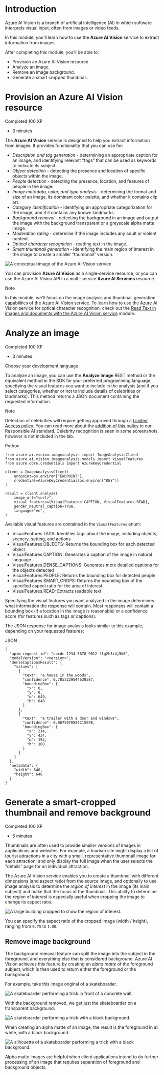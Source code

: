 # Introduction

Azure AI Vision is a branch of artificial intelligence (AI) in which software interprets visual input, often from images or video feeds.

In this module, you'll learn how to use the **Azure AI Vision** service to extract information from images.

After completing this module, you’ll be able to:

- Provision an Azure AI Vision resource.
- Analyze an image.
- Remove an image background.
- Generate a smart cropped thumbnail.
# Provision an Azure AI Vision resource

Completed 100 XP

- 3 minutes

The **Azure AI Vision** service is designed to help you extract information from images. It provides functionality that you can use for:

- _Description and tag generation_ - determining an appropriate caption for an image, and identifying relevant "tags" that can be used as keywords to indicate its subject.
- _Object detection_ - detecting the presence and location of specific objects within the image.
- _People detection_ - detecting the presence, location, and features of people in the image.
- _Image metadata, color, and type analysis_ - determining the format and size of an image, its dominant color palette, and whether it contains clip art.
- _Category identification_ - identifying an appropriate categorization for the image, and if it contains any known landmarks.
- _Background removal_ - detecting the background in an image and output the image with the background transparent or a greyscale alpha matte image.
- _Moderation rating_ - determine if the image includes any adult or violent content.
- _Optical character recognition_ - reading text in the image.
- _Smart thumbnail generation_ - identifying the main region of interest in the image to create a smaller "thumbnail" version.

![A conceptual image of the Azure AI Vision service](https://learn.microsoft.com/en-gb/training/wwl-data-ai/analyze-images/media/computer-vision.png)

You can provision **Azure AI Vision** as a single-service resource, or you can use the Azure AI Vision API in a multi-service **Azure AI Services** resource.

Note

In this module, we'll focus on the image analysis and thumbnail generation capabilities of the Azure AI Vision service. To learn how to use the Azure AI Vision service for optical character recognition, check out the [Read Text in images and documents with the Azure AI Vision service](https://learn.microsoft.com/en-us/training/modules/read-text-images-documents-with-computer-vision-service/) module.

# Analyze an image

Completed 100 XP

- 3 minutes

Choose your development language

To analyze an image, you can use the **Analyze Image** REST method or the equivalent method in the SDK for your preferred programming language, specifying the visual features you want to include in the analysis (and if you select categories, whether or not to include details of celebrities or landmarks). This method returns a JSON document containing the requested information.

Note

Detection of celebrities will require getting approved through a [Limited Access policy](https://aka.ms/cog-services-limited-access). You can read more about the [addition of this policy](https://azure.microsoft.com/blog/responsible-ai-investments-and-safeguards-for-facial-recognition/) to our Responsible AI standard. Celebrity recognition is seen in some screenshots, however is not included in the lab.

Python

```
from azure.ai.vision.imageanalysis import ImageAnalysisClient
from azure.ai.vision.imageanalysis.models import VisualFeatures
from azure.core.credentials import AzureKeyCredential

client = ImageAnalysisClient(
    endpoint=os.environ["ENDPOINT"],
    credential=AzureKeyCredential(os.environ["KEY"])
)

result = client.analyze(
    image_url="<url>",
    visual_features=[VisualFeatures.CAPTION, VisualFeatures.READ],
    gender_neutral_caption=True,
    language="en",
)
```

Available visual features are contained in the `VisualFeatures` enum:

- VisualFeatures.TAGS: Identifies tags about the image, including objects, scenery, setting, and actions
- VisualFeatures.OBJECTS: Returns the bounding box for each detected object
- VisualFeatures.CAPTION: Generates a caption of the image in natural language
- VisualFeatures.DENSE_CAPTIONS: Generates more detailed captions for the objects detected
- VisualFeatures.PEOPLE: Returns the bounding box for detected people
- VisualFeatures.SMART_CROPS: Returns the bounding box of the specified aspect ratio for the area of interest
- VisualFeatures.READ: Extracts readable text

Specifying the visual features you want analyzed in the image determines what information the response will contain. Most responses will contain a bounding box (if a location in the image is reasonable) or a confidence score (for features such as tags or captions).

The JSON response for image analysis looks similar to this example, depending on your requested features:

JSON

```
{
  "apim-request-id": "abcde-1234-5678-9012-f1g2h3i4j5k6",
  "modelVersion": "<version>",
  "denseCaptionsResult": {
    "values": [
      {
        "text": "a house in the woods",
        "confidence": 0.7055229544639587,
        "boundingBox": {
          "x": 0,
          "y": 0,
          "w": 640,
          "h": 640
        }
      },
      {
        "text": "a trailer with a door and windows",
        "confidence": 0.6675070524215698,
        "boundingBox": {
          "x": 214,
          "y": 434,
          "w": 154,
          "h": 108
        }
      }
    ]
  },
  "metadata": {
    "width": 640,
    "height": 640
  }
}
```

# Generate a smart-cropped thumbnail and remove background

Completed 100 XP

- 5 minutes

Thumbnails are often used to provide smaller versions of images in applications and websites. For example, a tourism site might display a list of tourist attractions in a city with a small, representative thumbnail image for each attraction; and only display the full image when the user selects the "details" page for an individual attraction.

The Azure AI Vision service enables you to create a thumbnail with different dimensions (and aspect ratio) from the source image, and optionally to use image analysis to determine the _region of interest_ in the image (its main subject) and make that the focus of the thumbnail. This ability to determine the region of interest is especially useful when cropping the image to change its aspect ratio.

![A large building cropped to show the region of interest.](https://learn.microsoft.com/en-gb/training/wwl-data-ai/analyze-images/media/smart-cropping.png)

You can specify the aspect ratio of the cropped image (width / height), ranging from `0.75` to `1.80`.

## Remove image background

The background removal feature can split the image into the subject in the foreground, and everything else that is considered background. Azure AI Vision achieves this feature by creating an _alpha matte_ of the foreground subject, which is then used to return either the foreground or the background.

For example, take this image original of a skateboarder.

![A skateboarder performing a trick in front of a concrete wall.](https://learn.microsoft.com/en-gb/training/wwl-data-ai/analyze-images/media/sample-skateboard.jpg)

With the background removed, we get just the skateboarder on a transparent background.

![A skateboarder performing a trick with a black background.](https://learn.microsoft.com/en-gb/training/wwl-data-ai/analyze-images/media/sample-skateboard-no-background.png)

When creating an alpha matte of an image, the result is the foreground in all white, with a black background.

![A silhouette of a skateboarder performing a trick with a black background.](https://learn.microsoft.com/en-gb/training/wwl-data-ai/analyze-images/media/sample-skateboard-alpha-matte.png)

Alpha matte images are helpful when client applications intend to do further processing of an image that requires separation of foreground and background objects.